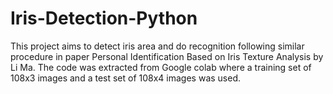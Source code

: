 # Iris-Detection-Python

This project aims to detect iris area and do recognition following similar procedure in paper Personal Identification Based on
Iris Texture Analysis by Li Ma. The code was extracted from Google colab where a training set of 108x3 images and a test set of 108x4 images was used.

